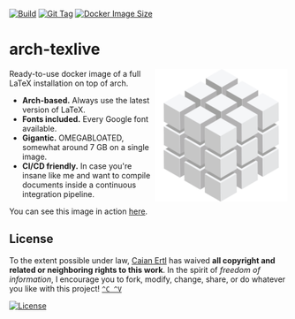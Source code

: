[![Build][build-shield]][build-url]
[![Git Tag][tag-shield]][tag-url]
[![Docker Image Size][img-size-shield]][docker-url]

# arch-texlive

<img src="logo.svg" height="240px" align="right"/>

Ready-to-use docker image of a full LaTeX installation on top of arch.

- __Arch-based.__ Always use the latest version of LaTeX.
- __Fonts included.__ Every Google font available.
- __Gigantic.__ OMEGABLOATED, somewhat around 7 GB on a single image.
- __CI/CD friendly.__ In case you're insane like me and want to compile
    documents inside a continuous integration pipeline.

You can see this image in action [here](https://github.com/caian-org/cv).

[build-shield]: https://img.shields.io/github/workflow/status/caian-org/arch-texlive/build-docker-image-and-push-to-hub?label=build&logo=github&style=for-the-badge
[build-url]: https://github.com/caian-org/arch-texlive/actions/workflows/build-and-push-docker.yml

[tag-shield]: https://img.shields.io/github/tag/caian-org/arch-texlive.svg?logo=git&logoColor=FFF&style=for-the-badge
[tag-url]: https://github.com/caian-org/arch-texlive/tags

[img-size-shield]: https://img.shields.io/docker/image-size/caian/arch-texlive?logo=docker&logoColor=FFF&style=for-the-badge
[docker-url]: https://hub.docker.com/r/caian/arch-texlive


## License

To the extent possible under law, [Caian Ertl][me] has waived __all copyright
and related or neighboring rights to this work__. In the spirit of _freedom of
information_, I encourage you to fork, modify, change, share, or do whatever
you like with this project! [`^C ^V`][kopimi]

[![License][cc-shield]][cc-url]

[me]: https://github.com/upsetbit
[cc-shield]: https://forthebadge.com/images/badges/cc-0.svg
[cc-url]: http://creativecommons.org/publicdomain/zero/1.0

[kopimi]: https://kopimi.com
